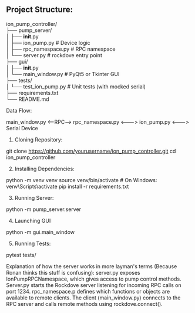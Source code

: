 ## Project Structure:
ion_pump_controller/  
├── pump_server/  
│   ├── __init__.py   
│   ├── ion_pump.py          # Device logic  
│   ├── rpc_namespace.py     # RPC namespace  
│   └── server.py            # rockdove entry point  
├── gui/  
│   ├── __init__.py  
│   └── main_window.py       # PyQt5 or Tkinter GUI  
├── tests/  
│   └── test_ion_pump.py     # Unit tests (with mocked serial)  
├── requirements.txt  
└── README.md  


Data Flow:

main_window.py  <--RPC-->  rpc_namespace.py  <--->  ion_pump.py  <--->  Serial Device
    
1. Cloning Repository:

git clone https://github.com/yourusername/ion_pump_controller.git
cd ion_pump_controller

2. Installing Dependencies:

python -m venv venv
source venv/bin/activate    # On Windows: venv\Scripts\activate
pip install -r requirements.txt

3. Running Server:

python -m pump_server.server

4. Launching GUI

python -m gui.main_window

5. Running Tests:

pytest tests/


Explanation of how the server works in more layman's terms (Because Ronan thinks this stuff is confusing):
server.py exposes IonPumpRPCNamespace, which gives access to pump control methods. Server.py starts the Rockdove server listening for incoming RPC calls on port 1234.
rpc_namespace.p defines which functions or objects are available to remote clients.
The client (main_window.py) connects to the RPC server and calls remote methods using rockdove.connect().
